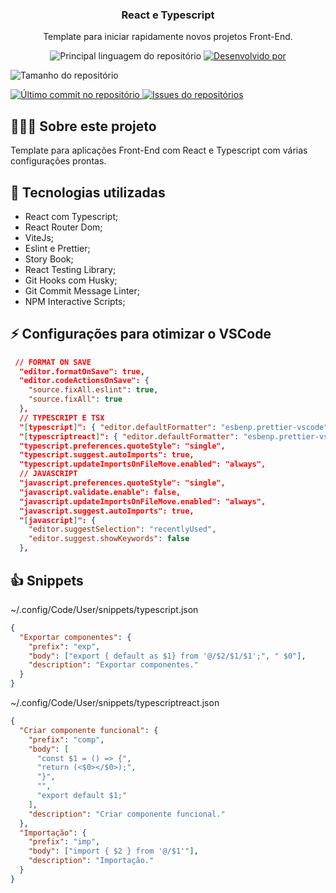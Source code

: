 <h3 align="center">React e Typescript</h3>
<p align="center">Template para iniciar rapidamente novos projetos Front-End.</p>

<p
  align="center"s
>
  <img
    alt="Principal linguagem do repositório"
    src="https://img.shields.io/github/languages/top/dalissongabriel/template-react-typescript-completo"
  />

  <a href="https://github.com/dalissongabriel/">
    <img
      alt="Desenvolvido por"
      src="https://img.shields.io/badge/Desenvolvido%20por-Alisson%20Gabriel-green"
    />
  </a>

<img
    alt="Tamanho do repositório"
    src="https://img.shields.io/github/repo-size/dalissongabriel/template-react-typescript-completo"
  />

  <a href="https://github.com/dalissongabriel/template-react-typescript-completo/commits/main">
    <img
      alt="Último commit no repositório"
      src="https://img.shields.io/github/last-commit/dalissongabriel/template-react-typescript-completo"
    />
  </a>
  <a
    href="https://github.com/dalissongabriel/template-react-typescript-completo/issues"
  >
    <img
      alt="Issues do repositórios"
      src="https://img.shields.io/github/issues/dalissongabriel/template-react-typescript-completo"
    />
  </a>
</p>

## 👨🏻‍💻 Sobre este projeto

Template para aplicações Front-End com React e Typescript com várias
configurações prontas.

## 🚀 Tecnologias utilizadas

- React com Typescript;
- React Router Dom;
- ViteJs;
- Eslint e Prettier;
- Story Book;
- React Testing Library;
- Git Hooks com Husky;
- Git Commit Message Linter;
- NPM Interactive Scripts;

## ⚡ Configurações para otimizar o VSCode

```json
 // FORMAT ON SAVE
  "editor.formatOnSave": true,
  "editor.codeActionsOnSave": {
    "source.fixAll.eslint": true,
    "source.fixAll": true
  },
  // TYPESCRIPT E TSX
  "[typescript]": { "editor.defaultFormatter": "esbenp.prettier-vscode" },
  "[typescriptreact]": { "editor.defaultFormatter": "esbenp.prettier-vscode" },
  "typescript.preferences.quoteStyle": "single",
  "typescript.suggest.autoImports": true,
  "typescript.updateImportsOnFileMove.enabled": "always",
  // JAVASCRIPT
  "javascript.preferences.quoteStyle": "single",
  "javascript.validate.enable": false,
  "javascript.updateImportsOnFileMove.enabled": "always",
  "javascript.suggest.autoImports": true,
  "[javascript]": {
    "editor.suggestSelection": "recentlyUsed",
    "editor.suggest.showKeywords": false
  },
```

## 👍 Snippets

~/.config/Code/User/snippets/typescript.json

```json
{
  "Exportar componentes": {
    "prefix": "exp",
    "body": ["export { default as $1} from '@/$2/$1/$1';", " $0"],
    "description": "Exportar componentes."
  }
}
```

~/.config/Code/User/snippets/typescriptreact.json

```json
{
  "Criar componente funcional": {
    "prefix": "comp",
    "body": [
      "const $1 = () => {",
      "return (<$0></$0>);",
      "}",
      "",
      "export default $1;"
    ],
    "description": "Criar componente funcional."
  },
  "Importação": {
    "prefix": "imp",
    "body": ["import { $2 } from '@/$1'"],
    "description": "Importação."
  }
}
```
